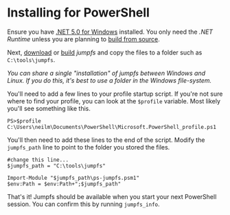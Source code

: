 # Installing for PowerShell

Ensure you have [.NET 5.0 for Windows](https://dotnet.microsoft.com/download/dotnet/5.0) installed.  You only need the *.NET Runtime* unless you are planning to [build from source](doc/buildFromSource.md).

Next, [download](doc/download.md) or [build](doc/buildFromSource.md) *jumpfs* and copy the files to a folder such as `C:\tools\jumpfs`.    

*You can share a single "installation" of jumpfs between Windows and Linux. If you do this, it's best to use a folder in the Windows file-system.*

You'll need to add a few lines to your profile startup script.  If you're not sure where to find your profile, you can look at the `$profile` variable.  Most likely you'll see something like this.

```
PS>$profile
C:\Users\neilm\Documents\PowerShell\Microsoft.PowerShell_profile.ps1
```
You'll then need to add these lines to the end of the script.  Modify the `jumpfs_path` line to point to the folder you stored the files.

```
#change this line...
$jumpfs_path = "C:\tools\jumpfs"

Import-Module "$jumpfs_path\ps-jumpfs.psm1"
$env:Path = $env:Path+";$jumpfs_path"
```


That's it!  Jumpfs should be available when you start your next PowerShell session.  You can confirm this by running `jumpfs_info`.



